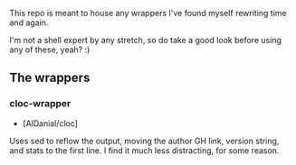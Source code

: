 This repo is meant to house any wrappers I've found myself rewriting
time and again.

I'm not a shell expert by any stretch, so do take a good look before
using any of these, yeah? :)

## The wrappers

### cloc-wrapper

- [AlDanial/cloc]

Uses sed to reflow the output, moving the author GH link, version string,
and stats to the first line. I find it much less distracting, for some
reason.
